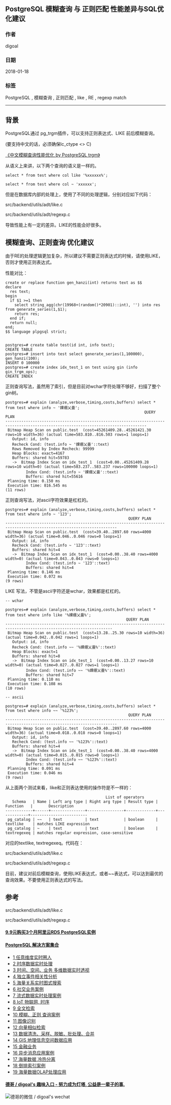 ## PostgreSQL 模糊查询 与 正则匹配 性能差异与SQL优化建议     
                                                   
### 作者                                                   
digoal                                                   
                                                   
### 日期                                                   
2018-01-18                                                 
                                                   
### 标签                                                   
PostgreSQL , 模糊查询 , 正则匹配 , like , RE , regexp match                       
                                                   
----                                                   
                                                   
## 背景                        
PostgreSQL通过 pg_trgm插件，可以支持正则表达式、LIKE 前后模糊查询。   
   
(要支持中文的话，必须确保lc_ctype <> C)   
   
[《中文模糊查询性能优化 by PostgreSQL trgm》](../201605/20160506_02.md)     
   
从语义上来讲，以下两个查询的语义是一样的。   
   
```   
select * from test where col like '%xxxxxx%';   
   
select * from test where col ~ 'xxxxxx';   
```   
   
但是在数据库内部的处理上，使用了不同的处理逻辑，分别对应如下代码：   
   
   
src/backend/utils/adt/like.c   
   
src/backend/utils/adt/regexp.c   
   
导致性能上有一定的差异。LIKE的性能会好很多。   
   
## 模糊查询、正则查询 优化建议   
由于RE的处理逻辑更加复杂，所以建议不需要正则表达式的时候，请使用LIKE，否则才使用正则表达式。   
   
性能对比：   
   
```   
create or replace function gen_hanzi(int) returns text as $$     
declare     
  res text;     
begin     
  if $1 >=1 then     
    select string_agg(chr(19968+(random()*20901)::int), '') into res from generate_series(1,$1);     
    return res;     
  end if;     
  return null;     
end;     
$$ language plpgsql strict;     
   
   
postgres=# create table test(id int, info text);   
CREATE TABLE   
postgres=# insert into test select generate_series(1,100000), gen_hanzi(100);   
INSERT 0 100000   
postgres=# create index idx_test_1 on test using gin (info gin_trgm_ops);   
CREATE INDEX   
```   
   
正则查询写法，虽然用了索引，但是目前对wchar字符处理不够好，扫描了整个gin树。   
   
```   
postgres=# explain (analyze,verbose,timing,costs,buffers) select * from test where info ~ '婐绷乂畳';   
                                                             QUERY PLAN                                                                
------------------------------------------------------------------------------------------------------------------------------------   
 Bitmap Heap Scan on public.test  (cost=45261409.28..45261421.30 rows=10 width=36) (actual time=583.810..816.503 rows=1 loops=1)   
   Output: id, info   
   Recheck Cond: (test.info ~ '婐绷乂畳'::text)   
   Rows Removed by Index Recheck: 99999   
   Heap Blocks: exact=4167   
   Buffers: shared hit=59783   
   ->  Bitmap Index Scan on idx_test_1  (cost=0.00..45261409.28 rows=10 width=0) (actual time=583.237..583.237 rows=100000 loops=1)   
         Index Cond: (test.info ~ '婐绷乂畳'::text)   
         Buffers: shared hit=55616   
 Planning time: 0.150 ms   
 Execution time: 816.545 ms   
(11 rows)   
```   
   
正则查询写法，对ascii字符效果是杠杠的。   
   
```   
postgres=# explain (analyze,verbose,timing,costs,buffers) select * from test where info ~ '123';   
                                                      QUERY PLAN                                                          
-----------------------------------------------------------------------------------------------------------------------   
 Bitmap Heap Scan on public.test  (cost=39.40..2897.60 rows=4000 width=36) (actual time=0.046..0.046 rows=0 loops=1)   
   Output: id, info   
   Recheck Cond: (test.info ~ '123'::text)   
   Buffers: shared hit=4   
   ->  Bitmap Index Scan on idx_test_1  (cost=0.00..38.40 rows=4000 width=0) (actual time=0.043..0.043 rows=0 loops=1)   
         Index Cond: (test.info ~ '123'::text)   
         Buffers: shared hit=4   
 Planning time: 0.146 ms   
 Execution time: 0.072 ms   
(9 rows)   
```   
   
   
LIKE 写法，不管是ascii字符还是wchar，效果都是杠杠的。   
   
```   
-- wchar   
   
postgres=# explain (analyze,verbose,timing,costs,buffers) select * from test where info like '%婐绷乂畳%';   
                                                     QUERY PLAN                                                         
---------------------------------------------------------------------------------------------------------------------   
 Bitmap Heap Scan on public.test  (cost=13.28..25.30 rows=10 width=36) (actual time=0.042..0.042 rows=1 loops=1)   
   Output: id, info   
   Recheck Cond: (test.info ~~ '%婐绷乂畳%'::text)   
   Heap Blocks: exact=1   
   Buffers: shared hit=8   
   ->  Bitmap Index Scan on idx_test_1  (cost=0.00..13.27 rows=10 width=0) (actual time=0.027..0.027 rows=1 loops=1)   
         Index Cond: (test.info ~~ '%婐绷乂畳%'::text)   
         Buffers: shared hit=7   
 Planning time: 0.110 ms   
 Execution time: 0.108 ms   
(10 rows)   
   
-- ascii   
   
postgres=# explain (analyze,verbose,timing,costs,buffers) select * from test where info ~~ '%123%';   
                                                      QUERY PLAN                                                          
-----------------------------------------------------------------------------------------------------------------------   
 Bitmap Heap Scan on public.test  (cost=39.40..2897.60 rows=4000 width=36) (actual time=0.018..0.018 rows=0 loops=1)   
   Output: id, info   
   Recheck Cond: (test.info ~~ '%123%'::text)   
   Buffers: shared hit=4   
   ->  Bitmap Index Scan on idx_test_1  (cost=0.00..38.40 rows=4000 width=0) (actual time=0.015..0.015 rows=0 loops=1)   
         Index Cond: (test.info ~~ '%123%'::text)   
         Buffers: shared hit=4   
 Planning time: 0.091 ms   
 Execution time: 0.046 ms   
(9 rows)   
```   
   
从上面两个测试来看，like和正则表达使用的操作符是不一样的：   
   
```   
                                            List of operators   
   Schema   | Name | Left arg type | Right arg type | Result type |  Function   |       Description          
------------+------+---------------+----------------+-------------+-------------+-------------------------   
 pg_catalog | ~~   | text          | text           | boolean     | textlike    | matches LIKE expression   
 pg_catalog | ~    | text          | text           | boolean     | textregexeq | matches regular expression, case-sensitive   
```   
   
对应的textlike, textregexeq。代码在：   
   
src/backend/utils/adt/like.c   
   
src/backend/utils/adt/regexp.c   
   
目前，建议对前后模糊查询，使用LIKE表达式，或者~~表达式，可以达到最优的查询效果。不要使用正则表达式的写法。   
   
   
## 参考   
src/backend/utils/adt/like.c   
   
src/backend/utils/adt/regexp.c   
  
  
  
  
  
  
  
  
  
  
  
  
  
  
  
  
  
  
  
  
  
  
  
  
  
  
  
  
  
  
  
  
  
  
  
  
  
  
  
  
  
  
  
  
  
  
  
  
  
  
  
  
  
  
  
#### [9.9元购买3个月阿里云RDS PostgreSQL实例](https://www.aliyun.com/database/postgresqlactivity "57258f76c37864c6e6d23383d05714ea")
  
  
#### [PostgreSQL 解决方案集合](https://yq.aliyun.com/topic/118 "40cff096e9ed7122c512b35d8561d9c8")
- [1 任意维度实时圈人](https://yq.aliyun.com/topic/118 "40cff096e9ed7122c512b35d8561d9c8")
- [2 时序数据实时处理](https://yq.aliyun.com/topic/118 "40cff096e9ed7122c512b35d8561d9c8")
- [3 时间、空间、业务 多维数据实时透视](https://yq.aliyun.com/topic/118 "40cff096e9ed7122c512b35d8561d9c8")
- [4 独立事件相关性分析](https://yq.aliyun.com/topic/118 "40cff096e9ed7122c512b35d8561d9c8")
- [5 海量关系实时图式搜索](https://yq.aliyun.com/topic/118 "40cff096e9ed7122c512b35d8561d9c8")
- [6 社交业务案例](https://yq.aliyun.com/topic/118 "40cff096e9ed7122c512b35d8561d9c8")
- [7 流式数据实时处理案例](https://yq.aliyun.com/topic/118 "40cff096e9ed7122c512b35d8561d9c8")
- [8 IoT 物联网, 时序](https://yq.aliyun.com/topic/118 "40cff096e9ed7122c512b35d8561d9c8")
- [9 全文检索](https://yq.aliyun.com/topic/118 "40cff096e9ed7122c512b35d8561d9c8")
- [10 模糊、正则 查询案例](https://yq.aliyun.com/topic/118 "40cff096e9ed7122c512b35d8561d9c8")
- [11 图像识别](https://yq.aliyun.com/topic/118 "40cff096e9ed7122c512b35d8561d9c8")
- [12 向量相似检索](https://yq.aliyun.com/topic/118 "40cff096e9ed7122c512b35d8561d9c8")
- [13 数据清洗、采样、脱敏、批处理、合并](https://yq.aliyun.com/topic/118 "40cff096e9ed7122c512b35d8561d9c8")
- [14 GIS 地理信息空间数据应用](https://yq.aliyun.com/topic/118 "40cff096e9ed7122c512b35d8561d9c8")
- [15 金融业务](https://yq.aliyun.com/topic/118 "40cff096e9ed7122c512b35d8561d9c8")
- [16 异步消息应用案例](https://yq.aliyun.com/topic/118 "40cff096e9ed7122c512b35d8561d9c8")
- [17 海量数据 冷热分离](https://yq.aliyun.com/topic/118 "40cff096e9ed7122c512b35d8561d9c8")
- [18 倒排索引案例](https://yq.aliyun.com/topic/118 "40cff096e9ed7122c512b35d8561d9c8")
- [19 海量数据OLAP处理应用](https://yq.aliyun.com/topic/118 "40cff096e9ed7122c512b35d8561d9c8")
  
  
#### [德哥 / digoal's 趣味入口 - 努力成为灯塔, 公益是一辈子的事.](https://github.com/digoal/blog/blob/master/README.md "22709685feb7cab07d30f30387f0a9ae")
  
  
![德哥的微信 / digoal's wechat](../pic/digoal_weixin.jpg "f7ad92eeba24523fd47a6e1a0e691b59")
  
